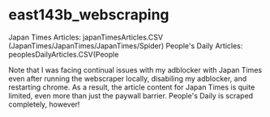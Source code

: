 # east143b_webscraping

Japan Times Articles: japanTimesArticles.CSV (JapanTimes/JapanTimes/JapanTimes/Spider)
People's Daily Articles: peoplesDailyArticles.CSV(People


Note that I was facing continual issues with my adblocker with Japan Times even after running the webscraper locally, disabiling my adblocker, and restarting chrome. 
As a result, the article content for Japan Times is quite limited, even more than just the paywall barrier. People's Daily is scraped completely, however! 
